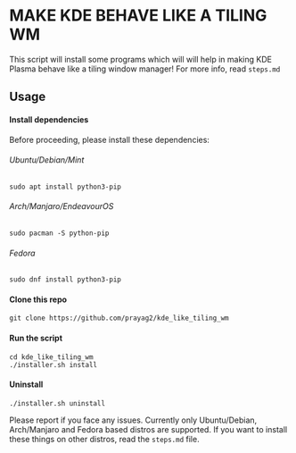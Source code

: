 # MAKE KDE BEHAVE LIKE A TILING WM
This script will install some programs which will will help in making KDE Plasma behave like a tiling window manager!
For more info, read `steps.md`

## Usage
#### Install dependencies
Before proceeding, please install these dependencies:  
###### Ubuntu/Debian/Mint
`sudo apt install python3-pip`
###### Arch/Manjaro/EndeavourOS
`sudo pacman -S python-pip`
###### Fedora
`sudo dnf install python3-pip`
#### Clone this repo  
`git clone https://github.com/prayag2/kde_like_tiling_wm`
#### Run the script  
`cd kde_like_tiling_wm`  
`./installer.sh install`
#### Uninstall
`./installer.sh uninstall`

Please report if you face any issues. Currently only Ubuntu/Debian, Arch/Manjaro and Fedora based distros are supported. If you want to install these things on other distros, read the `steps.md` file.
